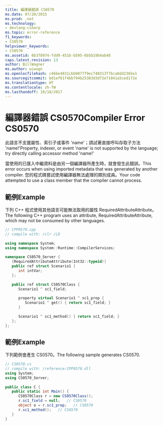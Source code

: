 ```yaml
---
title: 編譯器錯誤 CS0570
ms.date: 07/20/2015
ms.prod: .net
ms.technology:
- devlang-csharp
ms.topic: error-reference
f1_keywords:
- CS0570
helpviewer_keywords:
- CS0570
ms.assetid: 6b378974-fdd9-451b-b595-6b5b19b4ab48
caps.latest.revision: 13
author: BillWagner
ms.author: wiwagn
ms.openlocfilehash: c46be4831cbb9077f9ec740313f7bca8dd2365e1
ms.sourcegitcommit: bd1ef61f4bb794b25383d3d72e71041a5ced172e
ms.translationtype: HT
ms.contentlocale: zh-TW
ms.lasthandoff: 10/18/2017
---
```

# <a name="compiler-error-cs0570"></a><span data-ttu-id="cfeec-102">編譯器錯誤 CS0570</span><span class="sxs-lookup"><span data-stu-id="cfeec-102">Compiler Error CS0570</span></span>
<span data-ttu-id="cfeec-103">此語言不支援屬性、索引子或事件 'name'；請試著直接呼叫存取子方法 'name!'</span><span class="sxs-lookup"><span data-stu-id="cfeec-103">Property, indexer, or event 'name' is not supported by the language; try directly calling accessor method 'name!'</span></span>  
  
 <span data-ttu-id="cfeec-104">當使用的已匯入中繼資料是由另一個編譯器所產生時，就會發生此錯誤。</span><span class="sxs-lookup"><span data-stu-id="cfeec-104">This error occurs when using imported metadata that was generated by another compiler.</span></span> <span data-ttu-id="cfeec-105">您的程式碼嘗試使用編譯器無法處理的類別成員。</span><span class="sxs-lookup"><span data-stu-id="cfeec-105">Your code attempted to use a class member that the compiler cannot process.</span></span>  
  
## <a name="example"></a><span data-ttu-id="cfeec-106">範例</span><span class="sxs-lookup"><span data-stu-id="cfeec-106">Example</span></span>  
 <span data-ttu-id="cfeec-107">下列 C++ 程式使用其他語言可能無法取用的屬性 RequiredAttributeAttribute。</span><span class="sxs-lookup"><span data-stu-id="cfeec-107">The following C++ program uses an attribute, RequiredAttributeAttribute, which may not be consumed by other languages.</span></span>  
  
```cpp
// CPP0570.cpp  
// compile with: /clr /LD  
  
using namespace System;  
using namespace System::Runtime::CompilerServices;  
  
namespace CS0570_Server {  
   [RequiredAttributeAttribute(Int32::typeid)]    
   public ref struct Scenario1 {  
      int intVar;  
   };  
  
   public ref struct CS0570Class {  
      Scenario1 ^ sc1_field;  
  
      property virtual Scenario1 ^ sc1_prop {  
         Scenario1 ^ get() { return sc1_field; }  
      }  
  
      Scenario1 ^ sc1_method() { return sc1_field; }  
   };  
};  
```  
  
## <a name="example"></a><span data-ttu-id="cfeec-108">範例</span><span class="sxs-lookup"><span data-stu-id="cfeec-108">Example</span></span>  
 <span data-ttu-id="cfeec-109">下列範例會產生 CS0570。</span><span class="sxs-lookup"><span data-stu-id="cfeec-109">The following sample generates CS0570.</span></span>  
  
```csharp  
// CS0570.cs  
// compile with: /reference:CPP0570.dll  
using System;  
using CS0570_Server;  
  
public class C {  
   public static int Main() {  
      CS0570Class r = new CS0570Class();  
      r.sc1_field = null;   // CS0570  
      object o = r.sc1_prop;   // CS0570  
      r.sc1_method();   // CS0570  
   }  
}  
```
